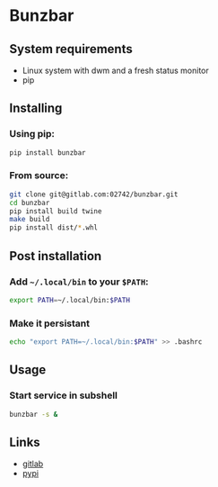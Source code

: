 # Bunzbar

## System requirements
- Linux system with dwm and a fresh status monitor
- pip

## Installing

### Using pip:
```bash
pip install bunzbar
```

### From source:
```bash
git clone git@gitlab.com:02742/bunzbar.git
cd bunzbar
pip install build twine
make build
pip install dist/*.whl
```


## Post installation

### Add `~/.local/bin` to your `$PATH`:
```bash
export PATH=~/.local/bin:$PATH
```

### Make it persistant
```bash
echo "export PATH=~/.local/bin:$PATH" >> .bashrc
```

## Usage

### Start service in subshell
```bash
bunzbar -s &
```

## Links

- [gitlab](https://gitlab.com/02742/bunzbar/)
- [pypi](https://pypi.org/project/bunzbar/)
